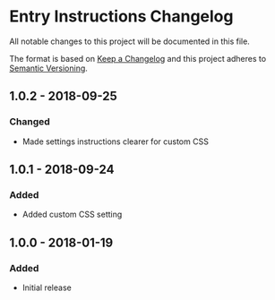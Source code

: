 # Entry Instructions Changelog

All notable changes to this project will be documented in this file.

The format is based on [Keep a Changelog](http://keepachangelog.com/) and this project adheres to [Semantic Versioning](http://semver.org/).

## 1.0.2 - 2018-09-25
### Changed
- Made settings instructions clearer for custom CSS

## 1.0.1 - 2018-09-24
### Added
- Added custom CSS setting

## 1.0.0 - 2018-01-19
### Added
- Initial release
